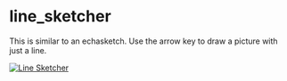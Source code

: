 # line_sketcher

This is similar to an echasketch. Use the arrow key to draw a picture with just a line.

[![Line Sketcher](https://img.youtube.com/vi/64kTqwa1EpM/0.jpg)](https://youtu.be/64kTqwa1EpM)
